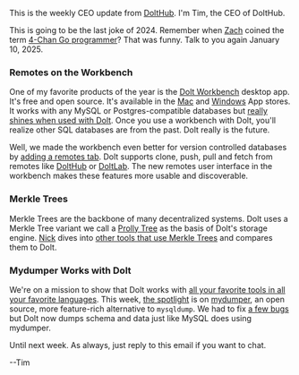 This is the weekly CEO update from [DoltHub](https://www.dolthub.com/). I'm Tim, the CEO of DoltHub. 

This is going to be the last joke of 2024. Remember when [Zach](https://www.dolthub.com/team#zach) coined the term [4-Chan Go programmer](https://www.dolthub.com/blog/2024-08-23-the-4-chan-go-programmer/)? That was funny. Talk to you again January 10, 2025. 

### Remotes on the Workbench

One of my favorite products of the year is the [Dolt Workbench](https://github.com/dolthub/dolt-workbench) desktop app. It's free and open source. It's available in the [Mac](https://apps.apple.com/us/app/dolt-workbench/id6720702995?mt=12) and [Windows](https://apps.microsoft.com/detail/9nq8lqph9vvh?hl=en-us&gl=US) App stores. It works with any MySQL or Postgres-compatible databases but [really shines when used with Dolt](https://www.dolthub.com/blog/2024-12-02-workbench-better-with-version-control/). Once you use a workbench with Dolt, you'll realize other SQL databases are from the past. Dolt really is the future.

Well, we made the workbench even better for version controlled databases by [adding a remotes tab](https://www.dolthub.com/blog/2024-12-17-announcing-the-dolt-workbench-remotes-tab/). Dolt supports clone, push, pull and fetch from remotes like [DoltHub](https://www.dolthub.com) or [DoltLab](https://www.doltlab.com). The new remotes user interface in the workbench makes these features more usable and discoverable.

### Merkle Trees

Merkle Trees are the backbone of many decentralized systems. Dolt uses a Merkle Tree variant we call a [Prolly Tree](https://www.dolthub.com/blog/2024-03-03-prolly-trees/) as the basis of Dolt's storage engine. [Nick](https://www.dolthub.com/team#nick) dives into [other tools that use Merkle Trees](https://www.dolthub.com/blog/2024-12-19-merkle-trees-for-file-systems/) and compares them to Dolt. 

### Mydumper Works with Dolt

We're on a mission to show that Dolt works with [all your favorite tools in all your favorite languages](https://docs.dolthub.com/guides/dolt-tested-apps). This week, [the spotlight](https://www.dolthub.com/blog/2024-12-13-dolt-mydumper/) is on [mydumper](https://github.com/mydumper/mydumper), an open source, more feature-rich alternative to `mysqldump`. We had to fix [a few bugs](https://www.dolthub.com/blog/2024-12-13-dolt-mydumper/#challenges) but Dolt now dumps schema and data just like MySQL does using mydumper.

Until next week. As always, just reply to this email if you want to chat.

--Tim